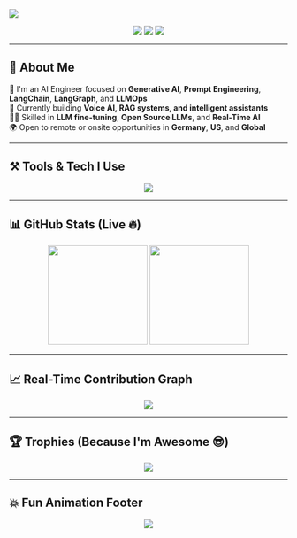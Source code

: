 <!-- 🌀 Animated Header with Neon Wave -->
<img src="https://readme-typing-svg.herokuapp.com?font=Fira+Code&size=26&pause=1000&color=00F7FF&center=true&vCenter=true&width=900&height=80&lines=Hey+%F0%9F%91%8B+I'm+Ramkishan+Rohila!;AI+Engineer+%7C+Prompt+Engineer+%7C+LLMOps+%7C+LangChain+%F0%9F%A7%91%E2%80%8D%F0%9F%92%BB;Building+AI+that+Talks+%F0%9F%94%AC+Thinks+%F0%9F%A7%AC+and+Learns+%F0%9F%A7%9E" />

<!-- 💫 Social Badges with Glow -->
<p align="center">
  <a href="mailto:ramkishannhr222@gmail.com"><img src="https://img.shields.io/badge/Gmail-D14836?style=for-the-badge&logo=gmail&logoColor=white" /></a>
  <a href="https://www.linkedin.com/in/ramkishanrohila"><img src="https://img.shields.io/badge/LinkedIn-0A66C2?style=for-the-badge&logo=linkedin&logoColor=white" /></a>
  <a href="https://instagram.com/ram_rohila"><img src="https://img.shields.io/badge/Instagram-E4405F?style=for-the-badge&logo=instagram&logoColor=white" /></a>
</p>

---

## 🧠 About Me

🎯 I'm an AI Engineer focused on **Generative AI**, **Prompt Engineering**, **LangChain**, **LangGraph**, and **LLMOps**  
🚀 Currently building **Voice AI, RAG systems, and intelligent assistants**  
🧑‍💻 Skilled in **LLM fine-tuning**, **Open Source LLMs**, and **Real-Time AI**  
🌍 Open to remote or onsite opportunities in **Germany**, **US**, and **Global**  

---

## ⚒️ Tools & Tech I Use

<p align="center">
  <img src="https://skillicons.dev/icons?i=python,tensorflow,pytorch,fastapi,flask,docker,git,vscode,linux,github,gcp,vercel" />
</p>

---

## 📊 GitHub Stats (Live 🔥)

<div align="center">
  <img height="180em" src="https://github-readme-stats.vercel.app/api?username=ramkishan576&show_icons=true&theme=tokyonight&hide_border=true" />
  <img height="180em" src="https://github-readme-stats.vercel.app/api/top-langs/?username=ramkishan576&layout=compact&theme=tokyonight&hide_border=true" />
</div>

---

## 📈 Real-Time Contribution Graph

<p align="center">
  <img src="https://github-readme-activity-graph.vercel.app/graph?username=ramkishan576&theme=react-dark&hide_border=true&area=true" />
</p>

---

## 🏆 Trophies (Because I'm Awesome 😎)

<p align="center">
  <img src="https://github-profile-trophy.vercel.app/?username=ramkishan576&theme=gruvbox&no-frame=true&row=1&column=7" />
</p>

---

## 💥 Fun Animation Footer

<p align="center">
  <img src="https://capsule-render.vercel.app/api?type=waving&height=100&color=gradient&section=footer"/>
</p>
